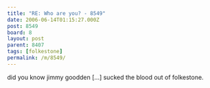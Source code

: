 ```yaml
---
title: "RE: Who are you? - 8549"
date: 2006-06-14T01:15:27.000Z
post: 8549
board: 8
layout: post
parent: 8407
tags: [folkestone]
permalink: /m/8549/
---
```

did you know jimmy goodden [...] sucked the blood out of folkestone.
